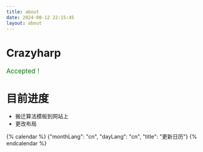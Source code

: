 ```yaml
---
title: about
date: 2024-08-12 22:15:45
layout: about
---
```

# Crazyharp
<p style="color: green;font-size: larger">Accepted！ </p>

# 目前进度
* 搬迁算法模板到网站上
* 更改布局

{% calendar %}
{"monthLang": "cn", "dayLang": "cn", "title": "更新日历"}
{% endcalendar %}